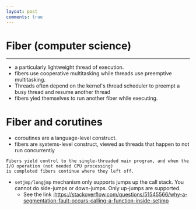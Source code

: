 ```yaml
---
layout: post
comments: true
---
```


# Fiber (computer science)

---

* a particularly lightweight thread of execution.
* fibers use cooperative multitasking while threads use preemptive multitasking.
* Threads often depend on the kernel's thread scheduler to preempt a busy thread and resume another thread
* fibers yied themselves to run another fiber while executing.

# Fiber and corutines

* coroutines are a language-level construct.
* fibers are systems-level construct, viewed as threads that happen to not run concurrently

```
Fibers yield control to the single-threaded main program, and when the I/O operation (not needed CPU processing)
is completed fibers continue where they left off.
```

* `setjmp/longjmp` mechanism only supports jumps up the call stack. You cannot do side-jumps or down-jumps.
  Only up-jumps are supported.
    * See the link :https://stackoverflow.com/questions/51545566/why-a-segmentation-fault-occurs-calling-a-function-inside-setjmp

